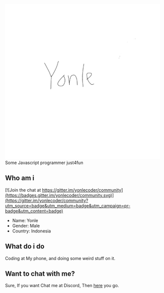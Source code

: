 ![logo](https://raw.githubusercontent.com/Yonle/yonle/main/Untitled2_20210220175906.png)
Some Javascript programmer just4fun

## Who am i

[![Join the chat at https://gitter.im/yonlecoder/community](https://badges.gitter.im/yonlecoder/community.svg)](https://gitter.im/yonlecoder/community?utm_source=badge&utm_medium=badge&utm_campaign=pr-badge&utm_content=badge)

- Name: Yonle
- Gender: Male
- Country: Indonesia
## What do i do
Coding at My phone, and doing some weird stuff on it.

## Want to chat with me?
Sure, If you want Chat me at Discord, Then [here](https://discord.gg/9S3ZCDR) you go.
